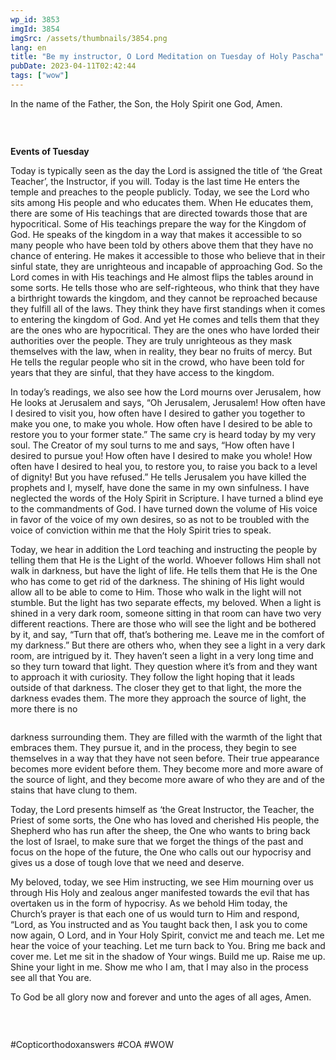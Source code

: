 ```yaml
---
wp_id: 3853
imgId: 3854
imgSrc: /assets/thumbnails/3854.png
lang: en
title: "Be my instructor, O Lord Meditation on Tuesday of Holy Pascha"
pubDate: 2023-04-11T02:42:44
tags: ["wow"]
---
```


<!-- page: 6 -->

<p>In the name of the Father, the Son, the Holy Spirit one God, Amen.</p>
<p>&nbsp;</p>
<div class="page" title="Page 3">
<div class="section">
<div class="layoutArea">
<div class="column">
<p><strong>Events of Tuesday</strong></p>
<p>Today is typically seen as the day the Lord is assigned the title of ‘the Great Teacher’, the Instructor, if you will. Today is the last time He enters the temple and preaches to the people publicly. Today, we see the Lord who sits among His people and who educates them. When He educates them, there are some of His teachings that are directed towards those that are hypocritical. Some of His teachings prepare the way for the Kingdom of God. He speaks of the kingdom in a way that makes it accessible to so many people who have been told by others above them that they have no chance of entering. He makes it accessible to those who believe that in their sinful state, they are unrighteous and incapable of approaching God. So the Lord comes in with His teachings and He almost flips the tables around in some sorts. He tells those who are self-righteous, who think that they have a birthright towards the kingdom, and they cannot be reproached because they fulfill all of the laws. They think they have first standings when it comes to entering the kingdom of God. And yet He comes and tells them that they are the ones who are hypocritical. They are the ones who have lorded their authorities over the people. They are truly unrighteous as they mask themselves with the law, when in reality, they bear no fruits of mercy. But He tells the regular people who sit in the crowd, who have been told for years that they are sinful, that they have access to the kingdom.</p>
<p>In today&#8217;s readings, we also see how the Lord mourns over Jerusalem, how He looks at Jerusalem and says, “Oh Jerusalem, Jerusalem! How often have I desired to visit you, how often have I desired to gather you together to make you one, to make you whole. How often have I desired to be able to restore you to your former state.” The same cry is heard today by my very soul. The Creator of my soul turns to me and says, “How often have I desired to pursue you! How often have I desired to make you whole! How often have I desired to heal you, to restore you, to raise you back to a level of dignity! But you have refused.” He tells Jerusalem you have killed the prophets and I, myself, have done the same in my own sinfulness. I have neglected the words of the Holy Spirit in Scripture. I have turned a blind eye to the commandments of God. I have turned down the volume of His voice in favor of the voice of my own desires, so as not to be troubled with the voice of conviction within me that the Holy Spirit tries to speak.</p>
<p>Today, we hear in addition the Lord teaching and instructing the people by telling them that He is the Light of the world. Whoever follows Him shall not walk in darkness, but have the light of life. He tells them that He is the One who has come to get rid of the darkness. The shining of His light would allow all to be able to come to Him. Those who walk in the light will not stumble. But the light has two separate effects, my beloved. When a light is shined in a very dark room, someone sitting in that room can have two very different reactions. There are those who will see the light and be bothered by it, and say, “Turn that off, that&#8217;s bothering me. Leave me in the comfort of my darkness.” But there are others who, when they see a light in a very dark room, are intrigued by it. They haven’t seen a light in a very long time and so they turn toward that light. They question where it’s from and they want to approach it with curiosity. They follow the light hoping that it leads outside of that darkness. The closer they get to that light, the more the darkness evades them. The more they approach the source of light, the more there is no</p>
</div>
</div>
</div>
</div>
<div class="page" title="Page 4">
<div class="section">
<div class="layoutArea">
<div class="column">
<p>darkness surrounding them. They are filled with the warmth of the light that embraces them. They pursue it, and in the process, they begin to see themselves in a way that they have not seen before. Their true appearance becomes more evident before them. They become more and more aware of the source of light, and they become more aware of who they are and of the stains that have clung to them.</p>
<p>Today, the Lord presents himself as ‘the Great Instructor, the Teacher, the Priest of some sorts, the One who has loved and cherished His people, the Shepherd who has run after the sheep, the One who wants to bring back the lost of Israel, to make sure that we forget the things of the past and focus on the hope of the future, the One who calls out our hypocrisy and gives us a dose of tough love that we need and deserve.</p>
<p>My beloved, today, we see Him instructing, we see Him mourning over us through His Holy and zealous anger manifested towards the evil that has overtaken us in the form of hypocrisy. As we behold Him today, the Church’s prayer is that each one of us would turn to Him and respond, “Lord, as You instructed and as You taught back then, I ask you to come now again, O Lord, and in Your Holy Spirit, convict me and teach me. Let me hear the voice of your teaching. Let me turn back to You. Bring me back and cover me. Let me sit in the shadow of Your wings. Build me up. Raise me up. Shine your light in me. Show me who I am, that I may also in the process see all that You are.</p>
<p>To God be all glory now and forever and unto the ages of all ages, Amen.</p>
<p>&nbsp;</p>
</div>
</div>
</div>
</div>
<p>#Copticorthodoxanswers #COA #WOW</p>
